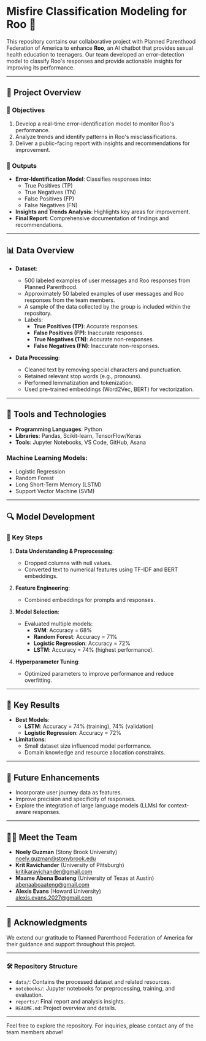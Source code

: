 # Misfire Classification Modeling for Roo 🚀

This repository contains our collaborative project with Planned Parenthood Federation of America to enhance **Roo**, an AI chatbot that provides sexual health education to teenagers. Our team developed an error-detection model to classify Roo's responses and provide actionable insights for improving its performance.

---

## 📌 Project Overview

### 🎯 Objectives
1. Develop a real-time error-identification model to monitor Roo's performance.
2. Analyze trends and identify patterns in Roo's misclassifications.
3. Deliver a public-facing report with insights and recommendations for improvement.

### 📝 Outputs
- **Error-Identification Model**: Classifies responses into:
  - True Positives (TP)
  - True Negatives (TN)
  - False Positives (FP)
  - False Negatives (FN)
- **Insights and Trends Analysis**: Highlights key areas for improvement.
- **Final Report**: Comprehensive documentation of findings and recommendations.

---

## 📊 Data Overview

- **Dataset**:
  - 500 labeled examples of user messages and Roo responses from Planned Parenthood.
  - Approximately 50 labeled examples of user messages and Roo responses from the team members.
  - A sample of the data collected by the group is included within the repository. 
  - Labels:
    - **True Positives (TP)**: Accurate responses.
    - **False Positives (FP)**: Inaccurate responses.
    - **True Negatives (TN)**: Accurate non-responses.
    - **False Negatives (FN)**: Inaccurate non-responses.

- **Data Processing**:
  - Cleaned text by removing special characters and punctuation.
  - Retained relevant stop words (e.g., pronouns).
  - Performed lemmatization and tokenization.
  - Used pre-trained embeddings (Word2Vec, BERT) for vectorization.

---

## 🔨 Tools and Technologies

- **Programming Languages**: Python
- **Libraries**: Pandas, Scikit-learn, TensorFlow/Keras
- **Tools**: Jupyter Notebooks, VS Code, GitHub, Asana

### Machine Learning Models:
- Logistic Regression
- Random Forest
- Long Short-Term Memory (LSTM)
- Support Vector Machine (SVM)

---

## 🔍 Model Development

### 🏁 Key Steps
1. **Data Understanding & Preprocessing**:
   - Dropped columns with null values.
   - Converted text to numerical features using TF-IDF and BERT embeddings.

2. **Feature Engineering**:
   - Combined embeddings for prompts and responses.

3. **Model Selection**:
   - Evaluated multiple models:
     - **SVM**: Accuracy = 68%
     - **Random Forest**: Accuracy = 71%
     - **Logistic Regression**: Accuracy = 72%
     - **LSTM**: Accuracy = 74% (highest performance).

4. **Hyperparameter Tuning**:
   - Optimized parameters to improve performance and reduce overfitting.

---

## 🚀 Key Results

- **Best Models**:
  - **LSTM**: Accuracy = 74% (training), 74% (validation)
  - **Logistic Regression**: Accuracy = 72%
- **Limitations**:
  - Small dataset size influenced model performance.
  - Domain knowledge and resource allocation constraints.

---

## 🌟 Future Enhancements

- Incorporate user journey data as features.
- Improve precision and specificity of responses.
- Explore the integration of large language models (LLMs) for context-aware responses.

---

## 🧑‍💻 Meet the Team

- **Noely Guzman** (Stony Brook University)  
  [noely.guzman@stonybrook.edu](mailto:noely.guzman@stonybrook.edu)
- **Krit Ravichander** (University of Pittsburgh)  
  [kritikaravichander@gmail.com](mailto:kritikaravichander@gmail.com)
- **Maame Abena Boateng** (University of Texas at Austin)  
  [abenaaboaateng@gmail.com](mailto:abenaaboaateng@gmail.com)
- **Alexis Evans** (Howard University)  
  [alexis.evans.2027@gmail.com](mailto:alexis.evans.2027@gmail.com)

---

## 📝 Acknowledgments

We extend our gratitude to Planned Parenthood Federation of America for their guidance and support throughout this project.

---

### 🛠️ Repository Structure
- `data/`: Contains the processed dataset and related resources.
- `notebooks/`: Jupyter notebooks for preprocessing, training, and evaluation.
- `reports/`: Final report and analysis insights.
- `README.md`: Project overview and details.

---

Feel free to explore the repository. For inquiries, please contact any of the team members above!
